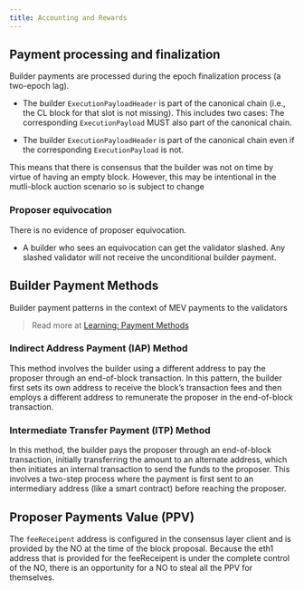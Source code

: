 ```yaml
---
title: Accounting and Rewards
---
```


## Payment processing and finalization

Builder payments are processed during the epoch finalization process (a
two-epoch lag).

-   The builder `ExecutionPayloadHeader` is part of the canonical chain (i.e.,
    the CL block for that slot is not missing). This includes two cases: The
    corresponding `ExecutionPayload` MUST also part of the canonical chain.

-   The builder `ExecutionPayloadHeader` is part of the canonical chain even if
    the corresponding `ExecutionPayload` is not.

This means that there is consensus that the builder was not on time by virtue of
having an empty block. However, this may be intentional in the mutli-block
auction scenario so is subject to change

### Proposer equivocation

There is no evidence of proposer equivocation.

-   A builder who sees an equivocation can get the validator slashed. Any
    slashed validator will not receive the unconditional builder payment.

## Builder Payment Methods

Builder payment patterns in the context of MEV payments to the validators

> Read more at [Learning: Payment Methods](../Developers/payment-methods.md)

### Indirect Address Payment (IAP) Method

This method involves the builder using a different address to pay the proposer
through an end-of-block transaction. In this pattern, the builder first sets its
own address to receive the block’s transaction fees and then employs a different
address to remunerate the proposer in the end-of-block transaction.

### Intermediate Transfer Payment (ITP) Method

In this method, the builder pays the proposer through an end-of-block
transaction, initially transferring the amount to an alternate address, which
then initiates an internal transaction to send the funds to the proposer. This
involves a two-step process where the payment is first sent to an intermediary
address (like a smart contract) before reaching the proposer.

## Proposer Payments Value (PPV)

The `feeReceipent` address is configured in the consensus layer client and is
provided by the NO at the time of the block proposal. Because the eth1 address
that is provided for the feeReceipent is under the complete control of the NO,
there is an opportunity for a NO to steal all the PPV for themselves.
